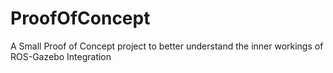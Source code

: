 # ProofOfConcept
A Small Proof of Concept project to better understand the inner workings of ROS-Gazebo Integration
